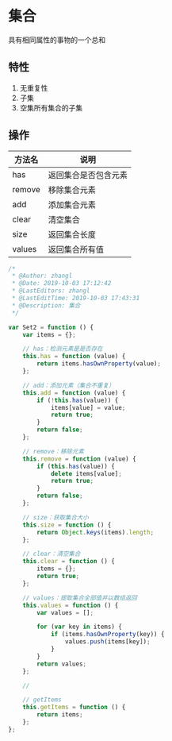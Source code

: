 # 集合

具有相同属性的事物的一个总和

## 特性

1. 无重复性
2. 子集
3. 空集所有集合的子集

## 操作

| 方法名 | 说明 |
| -- | -- |
| has | 返回集合是否包含元素 |
| remove | 移除集合元素 |
| add | 添加集合元素 |
| clear | 清空集合 |
| size | 返回集合长度 |
| values | 返回集合所有值 |

```javascript
/*
 * @Author: zhangl
 * @Date: 2019-10-03 17:12:42
 * @LastEditors: zhangl
 * @LastEditTime: 2019-10-03 17:43:31
 * @Description: 集合
 */

var Set2 = function () {
    var items = {};

    // has：检测元素是是否存在
    this.has = function (value) {
        return items.hasOwnProperty(value);
    };

    // add：添加元素（集合不重复）
    this.add = function (value) {
        if (!this.has(value)) {
            items[value] = value;
            return true;
        }
        return false;
    };

    // remove：移除元素
    this.remove = function (value) {
        if (this.has(value)) {
            delete items[value];
            return true;
        }
        return false;
    };

    // size：获取集合大小
    this.size = function () {
        return Object.keys(items).length;
    };

    // clear：清空集合
    this.clear = function () {
        items = {};
        return true;
    };

    // values：提取集合全部值并以数组返回
    this.values = function () {
        var values = [];

        for (var key in items) {
            if (items.hasOwnProperty(key)) {
                values.push(items[key]);
            }
        }
        return values;
    };

    // 

    // getItems
    this.getItems = function () {
        return items;
    };
};
```
